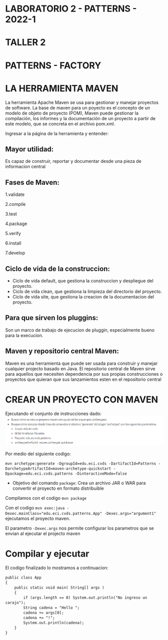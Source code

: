 
# LABORATORIO 2 - PATTERNS - 2022-1
# TALLER 2
# PATTERNS - FACTORY
# LA HERRAMIENTA MAVEN

La herramienta Apache Maven se usa para gestionar y manejar proyectos de software. La base de maven para un poyecto es el concepto de un modelo de objeto de proyecto (POM), Maven puede gestionar la compilación, los informes y la documentación de un proyecto a partir de este modelo, que se concreta en el archivo pom.xml.

Ingresar a la página de la herramienta y entender:



## Mayor utilidad:
Es capaz de construir, reportar y documentar desde una pieza de informacion central
## Fases de Maven:
1.validate

2.compile

3.test

4.package

5.verify

6.install

7.develop 

## Ciclo de vida de la construccion:
* Ciclo de vida default, que gestiona la construccion y despliegue del proyecto.
* Ciclo de vida clean, que gestiona la limpieza del directorio del proyecto.
* Ciclo de vida site, que gestiona la creacion de la documentacion del proyecto.
## Para que sirven los pluggins:
Son un marco de trabajo de ejecucion de pluggin, especialmente bueno para la execucion.
## Maven y repositorio central Maven:
Maven es una herramienta que puede ser usada para construir y manejar cualquier projecto basado en Java.
El repositorio central de Maven sirve para aquellos que necesiten dependencia por sus propias construcciones o proyectos que quieran que sus lanzamientos esten en el repositorio central    




# CREAR UN PROYECTO CON MAVEN

Ejecutando el conjunto de instrucciones dado:
![](parte1.png)

Por medio del siguiente codigo:

```
mvn archetype:generate -DgroupId=edu.eci.cvds -DartifactId=Patterns -DarchetypeArtifactId=maven-archetype-quickstart -Dpackage=edu.eci.cvds.patterns -DinteractiveMode=false 

```
* Objetivo del comando `package`: Crea un archivo JAR o WAR para convertir el proyecto en formato distribuible

Compilamos con el codigo `mvn package`

Con el codigo `mvn exec:java -Dexec.mainClass="edu.eci.cvds.patterns.App" -Dexec.args="argument1"`
ejecutamos el proyecto maven.

El parametro `-Dexec.args` nos permite configurar los parametros que se envian al ejecutar el projecto maven

# Compilar y ejecutar

El codigo finalizado lo mostramos a continuacion:

```
public class App 
{
    public static void main( String[] args )
    {
		if (args.length == 0) System.out.println("No ingreso un carajo");
		String cadena = "Hello ";
		cadena += args[0];
		cadena += "!";
		System.out.println(cadena);
    }
}
```